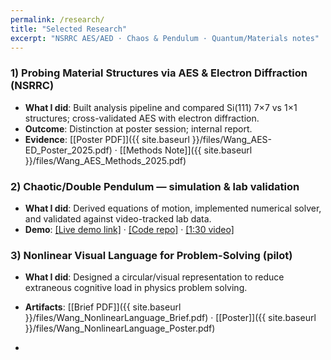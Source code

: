 ```yaml
---
permalink: /research/
title: "Selected Research"
excerpt: "NSRRC AES/AED · Chaos & Pendulum · Quantum/Materials notes"
---
```


### 1) Probing Material Structures via AES & Electron Diffraction (NSRRC)
- **What I did**: Built analysis pipeline and compared Si(111) 7×7 vs 1×1 structures; cross-validated AES with electron diffraction.
- **Outcome**: Distinction at poster session; internal report.
- **Evidence**: [[Poster PDF]]({{ site.baseurl }}/files/Wang_AES-ED_Poster_2025.pdf) · [[Methods Note]]({{ site.baseurl }}/files/Wang_AES_Methods_2025.pdf)

### 2) Chaotic/Double Pendulum — simulation & lab validation
- **What I did**: Derived equations of motion, implemented numerical solver, and validated against video-tracked lab data.
- **Demo**: [[Live demo link]](https://example.com) · [[Code repo]](https://github.com/your-username/chaos-pendulum) · [[1:30 video]](https://example.com)

### 3) Nonlinear Visual Language for Problem-Solving (pilot)
- **What I did**: Designed a circular/visual representation to reduce extraneous cognitive load in physics problem solving.
- **Artifacts**: [[Brief PDF]]({{ site.baseurl }}/files/Wang_NonlinearLanguage_Brief.pdf) · [[Poster]]({{ site.baseurl }}/files/Wang_NonlinearLanguage_Poster.pdf)

- 
